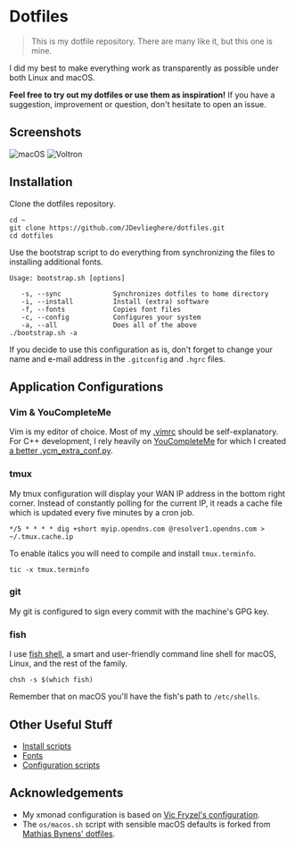 # Dotfiles

> This is my dotfile repository. There are many like it, but this one is mine.

I did my best to make everything work as transparently as possible under both
Linux and macOS.

**Feel free to try out my dotfiles or use them as inspiration!** If you have a
suggestion, improvement or question, don't hesitate to open an issue.

## Screenshots

![macOS](https://i.imgur.com/1HKzLs7.png)
![Voltron](https://i.imgur.com/pNVKuy0.png)

## Installation

Clone the dotfiles repository.

```
cd ~
git clone https://github.com/JDevlieghere/dotfiles.git
cd dotfiles
```

Use the bootstrap script to do everything from synchronizing the files to
installing additional fonts.

```
Usage: bootstrap.sh [options]

   -s, --sync             Synchronizes dotfiles to home directory
   -i, --install          Install (extra) software
   -f, --fonts            Copies font files
   -c, --config           Configures your system
   -a, --all              Does all of the above
./bootstrap.sh -a
```

If you decide to use this configuration as is, don't forget to change your name
and e-mail address in the `.gitconfig` and `.hgrc` files.

## Application Configurations

### Vim & YouCompleteMe

Vim is my editor of choice. Most of my
[.vimrc](https://github.com/JDevlieghere/dotfiles/blob/master/.vimrc) should be
self-explanatory. For C++ development, I rely heavily on
[YouCompleteMe](https://github.com/Valloric/YouCompleteMe) for which I created
[a better .ycm_extra_conf.py](https://jonasdevlieghere.com/a-better-youcompleteme-config/).


### tmux

My tmux configuration will display your WAN IP address in the bottom right
corner. Instead of constantly polling for the current IP, it reads a cache
file which is updated every five minutes by a cron job.

```
*/5 * * * * dig +short myip.opendns.com @resolver1.opendns.com > ~/.tmux.cache.ip
```

To enable italics you will need to compile and install  `tmux.terminfo`.

```
tic -x tmux.terminfo
```

### git

My git is configured to sign every commit with the machine's GPG key.

### fish

I use [fish shell](https://fishshell.com), a smart and user-friendly command
line shell for macOS, Linux, and the rest of the family.

```
chsh -s $(which fish)
```

Remember that on macOS you'll have the fish's path to `/etc/shells`.

## Other Useful Stuff

 - [Install scripts](https://github.com/JDevlieghere/dotfiles/tree/master/installers)
 - [Fonts](https://github.com/JDevlieghere/dotfiles/tree/master/fonts)
 - [Configuration scripts](https://github.com/JDevlieghere/dotfiles/tree/master/os)

## Acknowledgements

 - My xmonad configuration is based on [Vic Fryzel's configuration](https://github.com/vicfryzel/xmonad-config).
 - The `os/macos.sh` script with sensible macOS defaults is forked from [Mathias Bynens' dotfiles](https://github.com/mathiasbynens/dotfiles/blob/master/.macos).


